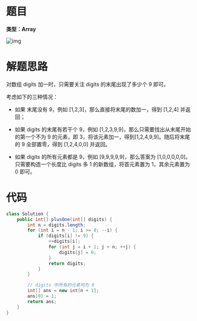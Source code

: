 # 题目

**类型：Array**

![img](https://cdn.nlark.com/yuque/0/2021/png/2941598/1634833427450-8ecaaa51-6d85-47ea-9d81-dfca1bb62aca.png)





# 解题思路

对数组 digits 加一时，只需要关注 digits 的末尾出现了多少个 9 即可。

考虑如下的三种情况：

- 如果 末尾没有 9，例如 [1,2,3]，那么直接将末尾的数加一，得到 [1,2,4] 并返回；
- 如果 digits 的末尾有若干个 9，例如 [1,2,3,9,9]，那么只需要找出从末尾开始的第一个不为 9 的元素，即 3，将该元素加一，得到[1,2,4,9,9]。随后将末尾的 9 全部置零，得到 [1,2,4,0,0] 并返回。

- 如果 digits 的所有元素都是 9，例如 [9,9,9,9,9]，那么答案为 [1,0,0,0,0,0]。只需要构造一个长度比 digits 多 1 的新数组，将首元素置为 1，其余元素置为 0 即可。





# 代码

```java
class Solution {
    public int[] plusOne(int[] digits) {
        int n = digits.length;
        for (int i = n - 1; i >= 0; --i) {
            if (digits[i] != 9) {
                ++digits[i];
                for (int j = i + 1; j < n; ++j) {
                    digits[j] = 0;
                }
                return digits;
            }
        }

        // digits 中所有的元素均为 9
        int[] ans = new int[n + 1];
        ans[0] = 1;
        return ans;
    }
}
```